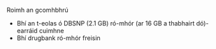 Roimh an gcomhbhrú
- Bhí an t-eolas ó DBSNP (2.1 GB) ró-mhór (ar 16 GB a thabhairt dó)-earráid cuimhne
- Bhí drugbank ró-mhór freisin
